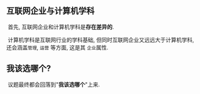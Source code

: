 ## 互联网企业与计算机学科

​	首先, 互联网企业和计算机学科是**存在差异的**.

​	计算机学科是互联网行业的学科基础, 但同时互联网企业又远远大于计算机学科, 还会涵盖`管理`, `运营` 等方面, 这是其 `企业`属性. 



## 我该选哪个?

​	议题最终都会回落到"**我该选哪个**"上来. 

